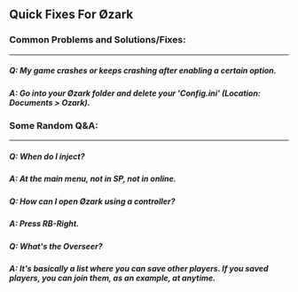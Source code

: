## Quick Fixes For Øzark

### Common Problems and Solutions/Fixes:
___
##### Q: My game crashes or keeps crashing after enabling a certain option.
##### A: Go into your Øzark folder and delete your 'Config.ini' (Location: Documents > Ozark).

### Some Random Q&A:
___
##### Q: When do I inject?
##### A: At the main menu, not in SP, not in online.

##### Q: How can I open Øzark using a controller?
##### A: Press RB-Right.

##### Q: What's the Overseer?
##### A: It's basically a list where you can save other players. If you saved players, you can join them, as an example, at anytime.